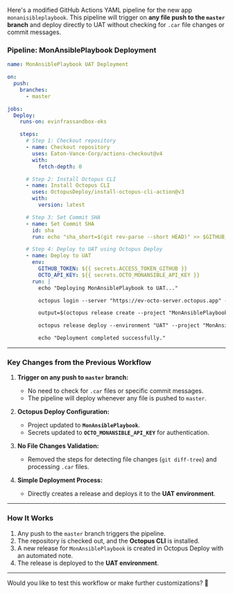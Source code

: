 Here's a modified GitHub Actions YAML pipeline for the new app `monanisibleplaybook`. This pipeline will trigger on **any file push to the `master` branch** and deploy directly to UAT without checking for `.car` file changes or commit messages.

### **Pipeline: MonAnsiblePlaybook Deployment**
```yaml
name: MonAnsiblePlaybook UAT Deployment

on:
  push:
    branches:
      - master

jobs:
  Deploy:
    runs-on: evinfrassandbox-eks

    steps:
      # Step 1: Checkout repository
      - name: Checkout repository
        uses: Eaton-Vance-Corp/actions-checkout@v4
        with:
          fetch-depth: 0

      # Step 2: Install Octopus CLI
      - name: Install Octopus CLI
        uses: OctopusDeploy/install-octopus-cli-action@v3
        with:
          version: latest

      # Step 3: Set Commit SHA
      - name: Set Commit SHA
        id: sha
        run: echo "sha_short=$(git rev-parse --short HEAD)" >> $GITHUB_ENV

      # Step 4: Deploy to UAT using Octopus Deploy
      - name: Deploy to UAT
        env:
          GITHUB_TOKEN: ${{ secrets.ACCESS_TOKEN_GITHUB }}
          OCTO_API_KEY: ${{ secrets.OCTO_MONANSIBLE_API_KEY }}
        run: |
          echo "Deploying MonAnsiblePlaybook to UAT..."

          octopus login --server "https://ev-octo-server.octopus.app" --api-key "$OCTO_API_KEY"

          output=$(octopus release create --project "MonAnsiblePlaybook" --space "Spaces-1" --release-notes "Automated deployment triggered by push to master" | jq -r '.Version')

          octopus release deploy --environment "UAT" --project "MonAnsiblePlaybook" --space "Spaces-1" --version "$output"

          echo "Deployment completed successfully."
```

---

### **Key Changes from the Previous Workflow**
1. **Trigger on any push to `master` branch:**
   - No need to check for `.car` files or specific commit messages.
   - The pipeline will deploy whenever any file is pushed to `master`.

2. **Octopus Deploy Configuration:**
   - Project updated to **`MonAnsiblePlaybook`**.
   - Secrets updated to **`OCTO_MONANSIBLE_API_KEY`** for authentication.

3. **No File Changes Validation:**
   - Removed the steps for detecting file changes (`git diff-tree`) and processing `.car` files.

4. **Simple Deployment Process:**
   - Directly creates a release and deploys it to the **UAT environment**.

---

### **How It Works**
1. Any push to the `master` branch triggers the pipeline.
2. The repository is checked out, and the **Octopus CLI** is installed.
3. A new release for `MonAnsiblePlaybook` is created in Octopus Deploy with an automated note.
4. The release is deployed to the **UAT environment**.

---

Would you like to test this workflow or make further customizations? 🚀
